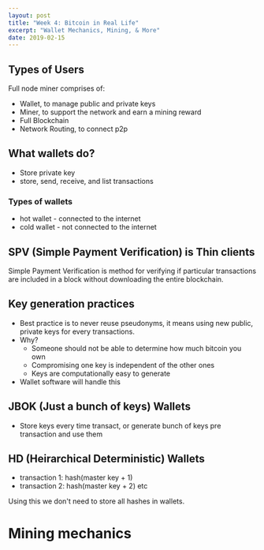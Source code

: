 ```yaml
---
layout: post
title: "Week 4: Bitcoin in Real Life"
excerpt: "Wallet Mechanics, Mining, & More"
date: 2019-02-15
---
```


## Types of Users

Full node miner comprises of:
- Wallet, to manage public and private keys
- Miner, to support the network and earn a mining reward
- Full Blockchain
- Network Routing, to connect p2p

## What wallets do?
- Store private key
- store, send, receive, and list transactions

### Types of wallets
- hot wallet - connected to the internet
- cold wallet - not connected to the internet

## SPV (Simple Payment Verification) is Thin clients
Simple Payment Verification is method for verifying if particular transactions
are included in a block without downloading the entire blockchain.

## Key generation practices
- Best practice is to never reuse pseudonyms, it means using new public, private
  keys for every transactions.
- Why?
  - Someone should not be able to determine how much bitcoin you own
  - Compromising one key is independent of the other ones
  - Keys are computationally easy to generate
- Wallet software will handle this

## JBOK (Just a bunch of keys) Wallets
- Store keys every time transact, or generate bunch of keys pre transaction and
  use them

## HD (Heirarchical Deterministic) Wallets
- transaction 1: hash(master key + 1)
- transaction 2: hash(master key + 2) etc

Using this we don't need to store all hashes in wallets.

# Mining mechanics
